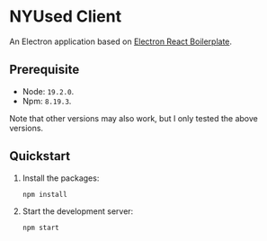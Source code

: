 # NYUsed Client

An Electron application based on [Electron React Boilerplate](https://electron-react-boilerplate.js.org/).

## Prerequisite

- Node: `19.2.0`.
- Npm: `8.19.3`.

Note that other versions may also work, but I only tested the above versions.

## Quickstart

1. Install the packages:
   ```shell
   npm install
   ```
2. Start the development server:
   ```shell
   npm start
   ```
